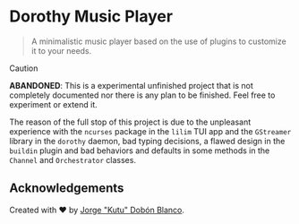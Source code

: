 # Dorothy Music Player
> A minimalistic music player based on the use of plugins to customize it to your needs.

> [!CAUTION]
> **ABANDONED**: This is a experimental unfinished project that is not completely documented nor there is any plan to be finished. Feel free to experiment or extend it.
> 
> The reason of the full stop of this project is due to the unpleasant experience with the `ncurses` package in the `lilim` TUI app and the `GStreamer` library in the `dorothy` daemon, bad typing decisions, a flawed design in the `buildin` plugin and bad behaviors and defaults in some methods in the `Channel` and `Orchestrator` classes.

## Acknowledgements
Created with :heart: by [Jorge "Kutu" Dobón Blanco](https://dobon.dev).

